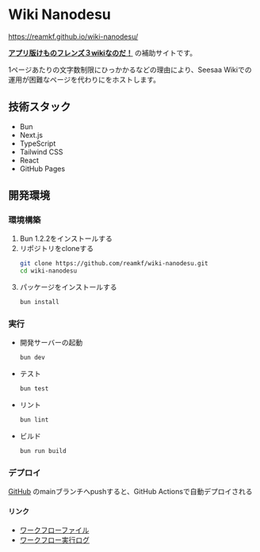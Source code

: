 # Wiki Nanodesu
https://reamkf.github.io/wiki-nanodesu/

[**アプリ版けものフレンズ３wikiなのだ！**](https://seesaawiki.jp/kemono_friends3_5ch/) の補助サイトです。

1ページあたりの文字数制限にひっかかるなどの理由により、Seesaa Wikiでの運用が困難なページを代わりにをホストします。

## 技術スタック
- Bun
- Next.js
- TypeScript
- Tailwind CSS
- React
- GitHub Pages

## 開発環境

### 環境構築
1. Bun 1.2.2をインストールする
2. リポジトリをcloneする
	```sh
	git clone https://github.com/reamkf/wiki-nanodesu.git
	cd wiki-nanodesu
	```
3. パッケージをインストールする
	```sh
	bun install
	```

### 実行
- 開発サーバーの起動
	```sh
	bun dev
	```
- テスト
	```sh
	bun test
	```
- リント
	```sh
	bun lint
	```
- ビルド
	```sh
	bun run build
	```

### デプロイ
[GitHub](https://github.com/reamkf/wiki-nanodesu) のmainブランチへpushすると、GitHub Actionsで自動デプロイされる

#### リンク
- [ワークフローファイル](https://github.com/reamkf/wiki-nanodesu/blob/main/.github/workflows/nextjs.yml)
- [ワークフロー実行ログ](https://github.com/reamkf/wiki-nanodesu/actions/workflows/nextjs.yml)
